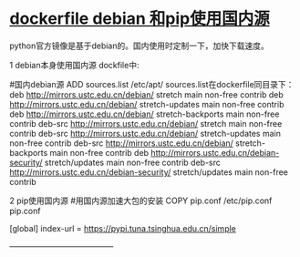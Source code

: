 # [dockerfile debian 和pip使用国内源](https://www.cnblogs.com/xuanmanstein/p/10071374.html)
python官方镜像是基于debian的。国内使用时定制一下，加快下载速度。

1 debian本身使用国内源
dockfile中:

#国内debian源
ADD sources.list /etc/apt/
sources.list在dockerfile同目录下：
deb http://mirrors.ustc.edu.cn/debian/ stretch main non-free contrib
deb http://mirrors.ustc.edu.cn/debian/ stretch-updates main non-free contrib
deb http://mirrors.ustc.edu.cn/debian/ stretch-backports main non-free contrib
deb-src http://mirrors.ustc.edu.cn/debian/ stretch main non-free contrib
deb-src http://mirrors.ustc.edu.cn/debian/ stretch-updates main non-free contrib
deb-src http://mirrors.ustc.edu.cn/debian/ stretch-backports main non-free contrib
deb http://mirrors.ustc.edu.cn/debian-security/ stretch/updates main non-free contrib
deb-src http://mirrors.ustc.edu.cn/debian-security/ stretch/updates main non-free contrib

2 pip使用国内源
#用国内源加速大包的安装
COPY pip.conf /etc/pip.conf
pip.conf

[global]
index-url = https://pypi.tuna.tsinghua.edu.cn/simple 
 

 

—————————————